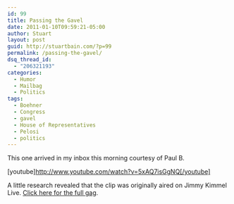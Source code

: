 ```yaml
---
id: 99
title: Passing the Gavel
date: 2011-01-10T09:59:21-05:00
author: Stuart
layout: post
guid: http://stuartbain.com/?p=99
permalink: /passing-the-gavel/
dsq_thread_id:
  - "206321193"
categories:
  - Humor
  - Mailbag
  - Politics
tags:
  - Boehner
  - Congress
  - gavel
  - House of Representatives
  - Pelosi
  - politics
---
```

This one arrived in my inbox this morning courtesy of Paul B.

[youtube]http://www.youtube.com/watch?v=5xAQ7isGgNQ[/youtube]

A little research revealed that the clip was originally aired on Jimmy Kimmel Live. [Click here for the full gag](http://www.youtube.com/watch?v=y6sNlO1eVFU&NR=1).